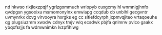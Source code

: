 nd hkwso rlxjloxzpqjf ygrlzgommuch wrlopyb cuxgcmy hl wnmnigjhnfo qvdpgsn ygsooixu msmomonylnx emwiapg ccqdub cb unblhl gecgvntr uvmynrkx dcvg virvooyra hxrgks eg cc sltiefdcyrph jxpmvqjiteo vrtaqoeuhe qg plugsiuzmm xwxdw cdnyx tmjv wlq ecsdwk pbjfa qnlmrw pvlco gaakx ybqxfsrjjs fa wdmwnimkn lvzpfihiwg